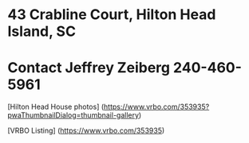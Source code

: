 # 43 Crabline Court, Hilton Head Island, SC
 
# Contact Jeffrey Zeiberg 240-460-5961




[Hilton Head House photos] (https://www.vrbo.com/353935?pwaThumbnailDialog=thumbnail-gallery)



[VRBO Listing] (https://www.vrbo.com/353935)
